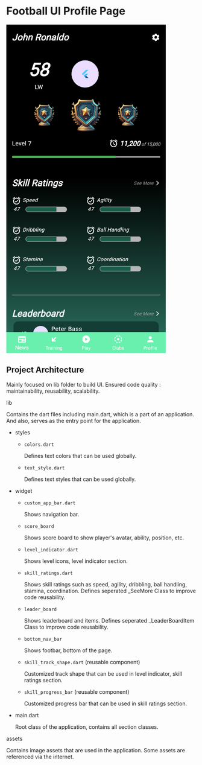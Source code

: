 # Football UI Profile Page

![Screenshort](assets/screenshot.png)

## Project Architecture

Mainly focused on lib folder to build UI.
Ensured code quality : maintainability, reusability, scalability.

lib

Contains the dart files including main.dart, which is a part of an application. And also, serves as the entry point for the application.

- styles

    - `colors.dart`
    
        Defines text colors that can be used globally.

    - `text_style.dart`

        Defines text styles that can be used globally.

- widget

    - `custom_app_bar.dart`

        Shows navigation bar.

    - `score_board`

        Shows score board to show player's avatar, ability, position, etc.

    - `level_indicator.dart`

        Shows level icons, level indicator section.

    - `skill_ratings.dart`

        Shows skill ratings such as speed, agility, dribbling, ball handling, stamina, coordination.
        Defines seperated _SeeMore Class to improve code reusability.

    - `leader_board`

        Shows leaderboard and items.
        Defines seperated _LeaderBoardItem Class to improve code reusability.

    - `bottom_nav_bar`

        Shows footbar, bottom of the page.
        
    - `skill_track_shape.dart` (reusable component)

        Customized track shape that can be used in level indicator, skill ratings section.

    - `skill_progress_bar` (reusable component)

        Customized progress bar that can be used in skill ratings section.

- main.dart

    Root class of the application, contains all section classes.

assets

Contains image assets that are used in the application.
Some assets are referenced via the internet.